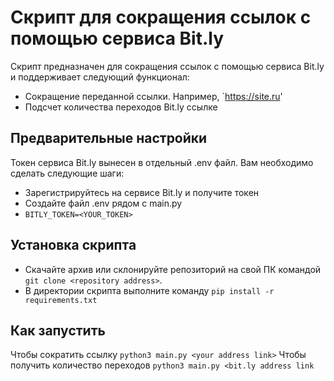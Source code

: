 # Скрипт для сокращения ссылок с помощью сервиса Bit.ly
Скрипт предназначен для сокращения ссылок с помощью сервиса Bit.ly и поддерживает следующий функционал:
- Сокращение переданной ссылки. Например, `https://site.ru'
- Подсчет количества переходов Bit.ly ссылке

## Предварительные настройки
Токен сервиса Bit.ly вынесен в отдельный .env файл. Вам необходимо сделать следующие шаги:
- Зарегистрируйтесь на сервисе Bit.ly и получите токен
- Создайте файл .env рядом с main.py
- `BITLY_TOKEN=<YOUR_TOKEN>`

## Установка скрипта 
- Скачайте архив или склонируйте репозиторий на свой ПК командой `git clone <repository address>`.
- В директории скрипта выполните команду `pip install -r requirements.txt`

## Как запустить
Чтобы сократить ссылку `python3 main.py <your address link>`
Чтобы получить количество переходов `python3 main.py <bit.ly address link`